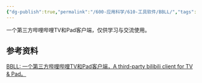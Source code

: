 ```yaml
---
{"dg-publish":true,"permalink":"/600-应用科学/610-工具软件/BBLL/","tags":["AndroidApp/TV"],"noteIcon":""}
---
```


一个第三方哔哩哔哩TV和Pad客户端，仅供学习与交流使用。

## 参考资料
[BBLL: 一个第三方哔哩哔哩TV和Pad客户端，A third-party bilibili client for TV & Pad。](https://github.com/xiaye13579/BBLL)

